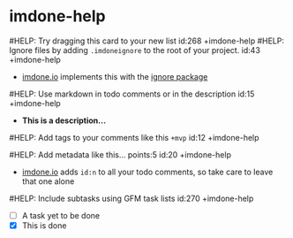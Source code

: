 imdone-help
====
#HELP: Try dragging this card to your new list id:268 +imdone-help
#HELP: Ignore files by adding `.imdoneignore` to the root of your project. id:43 +imdone-help
- [imdone.io](https://imdone.io) implements this with the [ignore package](https://www.npmjs.com/package/ignore)

#HELP: Use markdown in todo comments or in the description id:15 +imdone-help
- **This is a description...**

#HELP: Add tags to your comments like this `+mvp` id:12 +imdone-help

#HELP: Add metadata like this... points:5 id:20 +imdone-help
- [imdone.io](https://imdone.io) adds `id:n` to all your todo comments, so take care to leave that one alone

#HELP: Include subtasks using GFM task lists id:270 +imdone-help
- [ ] A task yet to be done
- [x] This is done
